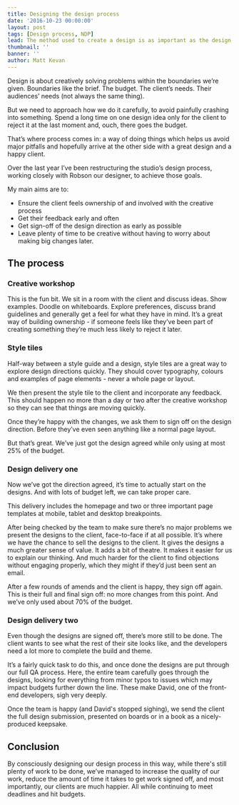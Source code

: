 ```yaml
---
title: Designing the design process
date: '2016-10-23 00:00:00'
layout: post
tags: [Design process, NDP]
lead: The method used to create a design is as important as the design itself - and can be a big contributor to a project’s success or failure. Here’s how I’ve designed the process at NDP. 
thumbnail: ''
banner: ''
author: Matt Kevan
---
```


Design is about creatively solving problems within the boundaries we’re given. Boundaries like the brief. The budget. The client’s needs. Their audiences’ needs (not always the same thing). 

But we need to approach how we do it carefully, to avoid painfully crashing into something. Spend a long time on one design idea only for the client to reject it at the last moment and, ouch, there goes the budget.

That’s where process comes in: a way of doing things which helps us avoid major pitfalls and hopefully arrive at the other side with a great design and a happy client.

Over the last year I’ve been restructuring the studio’s design process, working closely with Robson our designer, to achieve those goals.

My main aims are to:
* Ensure the client feels ownership of and involved with the creative process
* Get their feedback early and often
* Get sign-off of the design direction as early as possible
* Leave plenty of time to be creative without having to worry about making big changes later.

## The process

### Creative workshop

This is the fun bit. We sit in a room with the client and discuss ideas. Show examples. Doodle on whiteboards. Explore preferences, discuss brand guidelines and generally get a feel for what they have in mind. It’s a great way of building ownership - if someone feels like they’ve been part of creating something they’re much less likely to reject it later.

### Style tiles 

Half-way between a style guide and a design, style tiles are a great way to explore design directions quickly. They should cover typography, colours and examples of page elements - never a whole page or layout.

We then present the style tile to the client and incorporate any feedback. This should happen no more than a day or two after the creative workshop so they can see that things are moving quickly.

Once they’re happy with the changes, we ask them to sign off on the design direction. Before they’ve even seen anything like a normal page layout.

But that’s great. We’ve just got the design agreed while only using at most 25% of the budget. 

### Design delivery one

Now we’ve got the direction agreed, it’s time to actually start on the designs. And with lots of budget left, we can take proper care.

This delivery includes the homepage and two or three important page templates at mobile, tablet and desktop breakpoints.

After being checked by the team to make sure there’s no major problems we present the designs to the client, face-to-face if at all possible. It’s where we have the chance to sell the designs to the client. It gives the designs a much greater sense of value. It adds a bit of theatre. It makes it easier for us to explain our thinking. And much harder for the client to find objections without engaging properly, which they might if they’d just been sent an email. 

After a few rounds of amends and the client is happy, they sign off again. This is their full and final sign off: no more changes from this point. And we’ve only used about 70% of the budget.

### Design delivery two

Even though the designs are signed off, there’s more still to be done. The client wants to see what the rest of their site looks like, and the developers need a lot more to complete the build and theme.

It’s a fairly quick task to do this, and once done the designs are put through our full QA process. Here, the entire team carefully goes through the designs, looking for everything from minor typos to issues which may impact budgets further down the line. These make David, one of the front-end developers, sigh very deeply.

Once the team is happy (and David's stopped sighing), we send the client the full design submission, presented on boards or in a book as a nicely-produced keepsake.

## Conclusion

By consciously designing our design process in this way, while there's still plenty of work to be done, we’ve managed to increase the quality of our work, reduce the amount of time it takes to get work signed off, and most importantly, our clients are much happier. All while continuing to meet deadlines and hit budgets.


